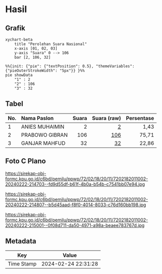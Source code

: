 # Hasil

## Grafik

```mermaid
xychart-beta
    title "Perolehan Suara Nasional"
    x-axis [01, 02, 03]
    y-axis "Suara" 0 --> 106
    bar [2, 106, 32]
```

```mermaid
%%{init: {"pie": {"textPosition": 0.5}, "themeVariables": {"pieOuterStrokeWidth": "5px"}} }%%
pie showData
    "1" : 2
    "2" : 106
    "3" : 32
```

## Tabel

| No. | Nama Paslon    | Suara | Suara (raw) | Persentase |
|:--- |:-------------- | -----:| -----------:| ----------:|
| 1   | ANIES MUHAIMIN | 2     | [2][p-1]    | 1,43       |
| 2   | PRABOWO GIBRAN | 106   | [106][p-2]  | 75,71      |
| 3   | GANJAR MAHFUD  | 32    | [32][p-3]   | 22,86      |


[p-1]: https://github.com/gigit-pemilu/pemilu-2024/blob/main/pilpres/hitung-suara/sub/72-sulawesi-tengah/sub/02-poso/sub/18-poso-pesisir-utara/sub/2011-maranda/sub/002-tps/sub/paslon-1.txt
[p-2]: https://github.com/gigit-pemilu/pemilu-2024/blob/main/pilpres/hitung-suara/sub/72-sulawesi-tengah/sub/02-poso/sub/18-poso-pesisir-utara/sub/2011-maranda/sub/002-tps/sub/paslon-2.txt
[p-3]: https://github.com/gigit-pemilu/pemilu-2024/blob/main/pilpres/hitung-suara/sub/72-sulawesi-tengah/sub/02-poso/sub/18-poso-pesisir-utara/sub/2011-maranda/sub/002-tps/sub/paslon-3.txt

## Foto C Plano

https://sirekap-obj-formc.kpu.go.id/c6bd/pemilu/ppwp/72/02/18/20/11/7202182011002-20240222-214703--fd9d55df-b61f-4b0a-b54b-c7541bb07e94.jpg

https://sirekap-obj-formc.kpu.go.id/c6bd/pemilu/ppwp/72/02/18/20/11/7202182011002-20240222-214807--b5d45aad-f8f0-4014-8033-c76d160bb198.jpg

https://sirekap-obj-formc.kpu.go.id/c6bd/pemilu/ppwp/72/02/18/20/11/7202182011002-20240222-215001--0f08d711-da50-4971-a98a-beaee783767d.jpg


## Metadata

| Key        | Value               |
| ---------- | ------------------- |
| Time Stamp | 2024-02-24 22:31:28 |



